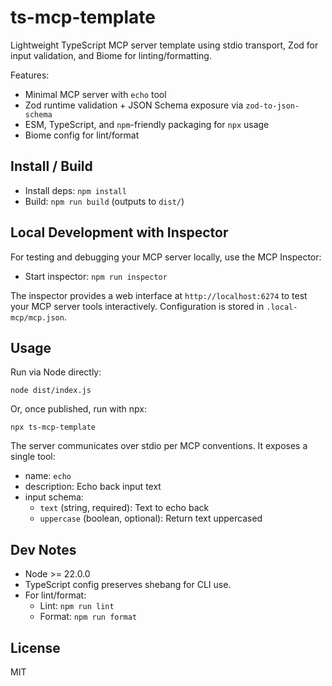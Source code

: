 # ts-mcp-template

Lightweight TypeScript MCP server template using stdio transport, Zod for input validation, and Biome for linting/formatting.

Features:
- Minimal MCP server with `echo` tool
- Zod runtime validation + JSON Schema exposure via `zod-to-json-schema`
- ESM, TypeScript, and `npm`-friendly packaging for `npx` usage
- Biome config for lint/format

## Install / Build

- Install deps: `npm install`
- Build: `npm run build` (outputs to `dist/`)

## Local Development with Inspector

For testing and debugging your MCP server locally, use the MCP Inspector:

- Start inspector: `npm run inspector`

The inspector provides a web interface at `http://localhost:6274` to test your MCP server tools interactively. Configuration is stored in `.local-mcp/mcp.json`.

## Usage

Run via Node directly:

```
node dist/index.js
```

Or, once published, run with npx:

```
npx ts-mcp-template
```

The server communicates over stdio per MCP conventions. It exposes a single tool:

- name: `echo`
- description: Echo back input text
- input schema:
  - `text` (string, required): Text to echo back
  - `uppercase` (boolean, optional): Return text uppercased

## Dev Notes

- Node >= 22.0.0
- TypeScript config preserves shebang for CLI use.
- For lint/format:
  - Lint: `npm run lint`
  - Format: `npm run format`

## License

MIT
